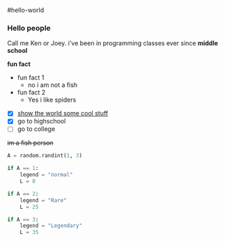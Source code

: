 #hello-world
<h3>Hello people</h3>

Call me Ken or Joey. i've been in programming classes ever since **middle school**

**fun fact**
* fun fact 1
  * no i am not a fish 
* fun fact 2
  * Yes i like spiders

- [x] [show the world some cool stuff](https://www.youtube.com/watch?v=nQcfK9EKfL4)
- [x] go to highschool
- [ ] go to college

~~im a fish person~~

```python
A = random.randint(1, 3)

if A == 1:
    legend = "normal"
    L = 0

if A == 2:
    legend = "Rare"
    L = 25

if A == 3:
    legend = "Legendary"
    L = 35
```

